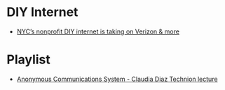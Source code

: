 # DIY Internet

- [NYC’s nonprofit DIY internet is taking on Verizon & more](https://www.freethink.com/series/just-might-work/mesh-internet)



# Playlist

- [Anonymous Communications System - Claudia Diaz Technion lecture](https://www.youtube.com/watch?v=fhqabqmzpqE)
